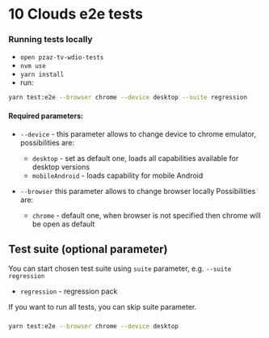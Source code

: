 # 10 Clouds e2e tests

### Running tests locally

* `open pzaz-tv-wdio-tests`
* `nvm use`
* `yarn install`
* run:

```bash
yarn test:e2e --browser chrome --device desktop --suite regression
```

#### Required parameters:

   - ```--device``` - this parameter allows to change device to chrome emulator, possibilities are:
     - ```desktop``` - set as default one, loads all capabilities available for desktop versions
     - ```mobileAndroid``` - loads capability for mobile Android
  
   - ```--browser``` this parameter allows to change browser locally
     Possibilities are: 
     - ```chrome``` - default one, when browser is not specified then chrome will be open as default

## Test suite (optional parameter)
You can start chosen test suite using ``suite`` parameter, e.g. ``--suite regression``
 
 - ``regression`` - regression pack

If you want to run all tests, you can skip suite parameter.

###

```bash
yarn test:e2e --browser chrome --device desktop
```
